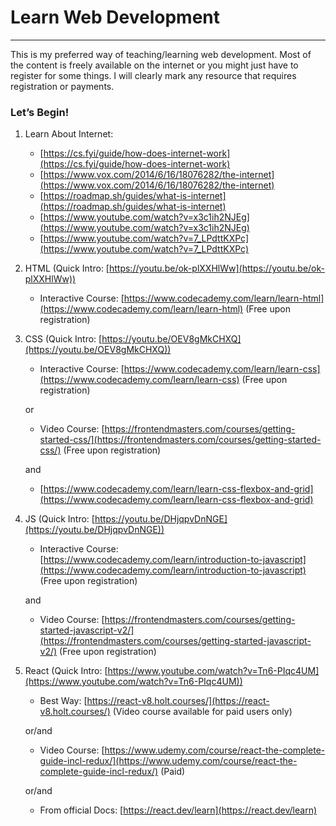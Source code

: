 # Learn Web Development

---

This is my preferred way of teaching/learning web development. Most of the content is freely available on the internet or you might just have to register for some things. I will clearly mark any resource that requires registration or payments.

### Let’s Begin!

1. Learn About Internet:
    - [https://cs.fyi/guide/how-does-internet-work](https://cs.fyi/guide/how-does-internet-work)
    - [https://www.vox.com/2014/6/16/18076282/the-internet](https://www.vox.com/2014/6/16/18076282/the-internet)
    - [https://roadmap.sh/guides/what-is-internet](https://roadmap.sh/guides/what-is-internet)
    - [https://www.youtube.com/watch?v=x3c1ih2NJEg](https://www.youtube.com/watch?v=x3c1ih2NJEg)
    - [https://www.youtube.com/watch?v=7_LPdttKXPc](https://www.youtube.com/watch?v=7_LPdttKXPc)
2. HTML (Quick Intro: [https://youtu.be/ok-plXXHlWw](https://youtu.be/ok-plXXHlWw))
    - Interactive Course: [https://www.codecademy.com/learn/learn-html](https://www.codecademy.com/learn/learn-html) (Free upon registration)
3. CSS (Quick Intro: [https://youtu.be/OEV8gMkCHXQ](https://youtu.be/OEV8gMkCHXQ))
    - Interactive Course: [https://www.codecademy.com/learn/learn-css](https://www.codecademy.com/learn/learn-css) (Free upon registration)
    
    or
    
    - Video Course: [https://frontendmasters.com/courses/getting-started-css/](https://frontendmasters.com/courses/getting-started-css/) (Free upon registration)
    
    and
    
    - [https://www.codecademy.com/learn/learn-css-flexbox-and-grid](https://www.codecademy.com/learn/learn-css-flexbox-and-grid)
4. JS (Quick Intro: [https://youtu.be/DHjqpvDnNGE](https://youtu.be/DHjqpvDnNGE))
    - Interactive Course: [https://www.codecademy.com/learn/introduction-to-javascript](https://www.codecademy.com/learn/introduction-to-javascript) (Free upon registration)
    
    and
    
    - Video Course: [https://frontendmasters.com/courses/getting-started-javascript-v2/](https://frontendmasters.com/courses/getting-started-javascript-v2/) (Free upon registration)
5. React (Quick Intro: [https://www.youtube.com/watch?v=Tn6-PIqc4UM](https://www.youtube.com/watch?v=Tn6-PIqc4UM))
    - Best Way: [https://react-v8.holt.courses/](https://react-v8.holt.courses/) (Video course available for paid users only)
    
    or/and
    
    - Video Course: [https://www.udemy.com/course/react-the-complete-guide-incl-redux/](https://www.udemy.com/course/react-the-complete-guide-incl-redux/) (Paid)
    
    or/and
    
    - From official Docs: [https://react.dev/learn](https://react.dev/learn)